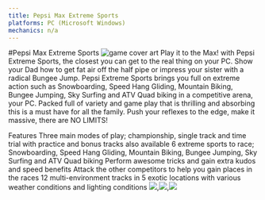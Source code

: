 ```yaml
---
title: Pepsi Max Extreme Sports
platforms: PC (Microsoft Windows)
mechanics: n/a
---
```

#Pepsi Max Extreme Sports
![game cover art](//images.igdb.com/igdb/image/upload/t_thumb/co1h25.jpg "Logo Title Text 1")
Play it to the Max! with Pepsi Extreme Sports, the closest you can get to the real thing on your PC. Show your Dad how to get fat air off the half pipe or impress your sister with a radical Bungee Jump. Pepsi Extreme Sports brings you full on extreme action such as Snowboarding, Speed Hang Gliding, Mountain Biking, Bungee Jumping, Sky Surfing and ATV Quad biking in a competitive arena, your PC. Packed full of variety and game play that is thrilling and absorbing this is a must have for all the family. Push your reflexes to the edge, make it massive, there are NO LIMITS! 
 
Features 
Three main modes of play; championship, single track and time trial with practice and bonus tracks also available 
6 extreme sports to race; Snowboarding, Speed Hang Gliding, Mountain Biking, Bungee Jumping, Sky Surfing and ATV Quad biking 
Perform awesome tricks and gain extra kudos and speed benefits 
Attack the other competitors to help you gain places in the races 
12 multi-environment tracks in 5 exotic locations with various weather conditions and lighting conditions
<img src="//images.igdb.com/igdb/image/upload/t_thumb/sc5hxk.jpg"/>,<img src="//images.igdb.com/igdb/image/upload/t_thumb/sc5hxj.jpg"/>,<img src="//images.igdb.com/igdb/image/upload/t_thumb/sc5hxi.jpg"/>
